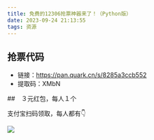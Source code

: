 ```yaml
---
title: 免费的12306抢票神器来了！（Python版）
date: 2023-09-24 21:13:55
tags: 资源
---
```


## 抢票代码


- 链接：https://pan.quark.cn/s/8285a3ccb552
- 提取码：XMbN


##　３元红包，每人１个

支付宝扫码领取，每人都有👇

![](https://ads-1300615378.cos.ap-guangzhou.myqcloud.com/alipay/hong.jpg)